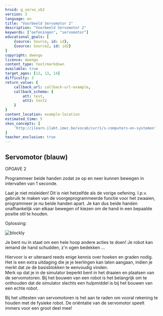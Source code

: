 ```yaml
---
hruid: g_servo_vb2
version: 3
language: en
title: "Voorbeeld Servomotor 2"
description: "Voorbeeld Servomotor 2"
keywords: ["oefeningen", "servomotor"]
educational_goals: [
    {source: Source, id: id}, 
    {source: Source2, id: id2}
]
copyright: dwengo
licence: dwengo
content_type: text/markdown
available: true
target_ages: [12, 13, 14]
difficulty: 3
return_value: {
    callback_url: callback-url-example,
    callback_schema: {
        att: test,
        att2: test2
    }
}
content_location: example-location
estimated_time: 5
skos_concepts: [
    'http://ilearn.ilabt.imec.be/vocab/curr1/s-computers-en-systemen'
]
teacher_exclusive: true
---
```

## Servomotor (blauw)

OPGAVE 2

Programmeer beide handen zodat ze op en neer kunnen bewegen in intervallen van 1 seconde.

Laat je niet misleiden! Dit is niet hetzelfde als de vorige oefening. I.p.v. gebruik te maken van de voorgeprogrammeerde functie voor het zwaaien, programmeer je nu beide handen apart. Je kan dus beide handen onafhankelijk van elkaar bewegen of kiezen om de hand in een bepaalde positie stil te houden.

Oplossing:  

![blockly](@learning-object/servo_m2/nl/3)

Je bent nu in staat om een hele hoop andere acties te doen! Je robot kan iemand de hand schudden, z'n ogen bedekken ...

<div class="alert alert-box alert-success">
Hiervoor is er uiteraard reeds enige kennis over hoeken en graden nodig. Het is een extra uitdaging die je je leerlingen kan laten aangaan, indien je merkt dat ze de basisblokken te eenvoudig vinden.
</div>

<div class="alert alert-box alert-danger">
Merk op dat je in de simulator beperkt bent in het draaien en plaatsen van de servomotoren. Bij het bouwen van een robot is het belangrijk om te onthouden dat de simulator slechts een hulpmiddel is bij het bouwen van een echte robot. 

Bij het uittesten van servomotoren is het aan te raden om vooral rekening te houden met de fysieke robot. De oriëntatie van de servomotor speelt immers voor een groot deel mee!
</div>
